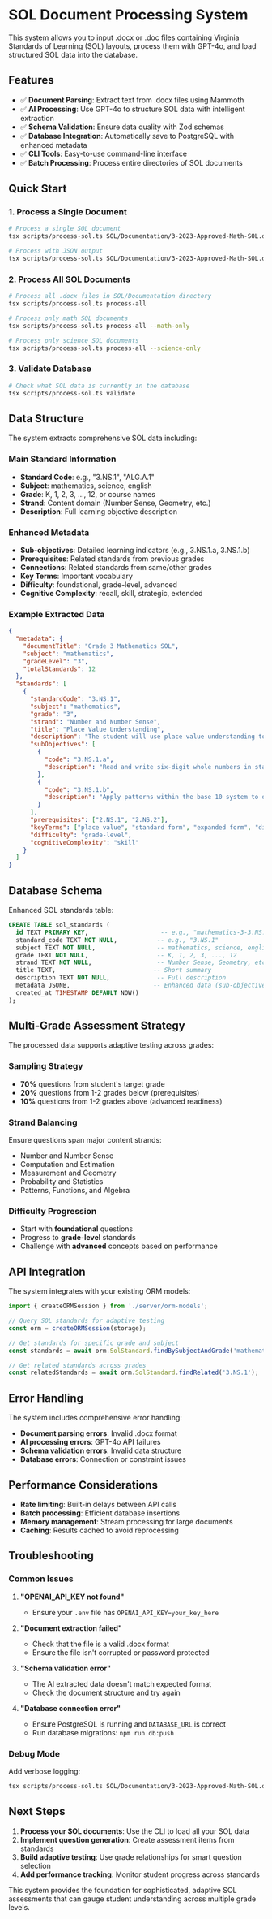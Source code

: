 # SOL Document Processing System

This system allows you to input .docx or .doc files containing Virginia Standards of Learning (SOL) layouts, process them with GPT-4o, and load structured SOL data into the database.

## Features

- ✅ **Document Parsing**: Extract text from .docx files using Mammoth
- ✅ **AI Processing**: Use GPT-4o to structure SOL data with intelligent extraction
- ✅ **Schema Validation**: Ensure data quality with Zod schemas
- ✅ **Database Integration**: Automatically save to PostgreSQL with enhanced metadata
- ✅ **CLI Tools**: Easy-to-use command-line interface
- ✅ **Batch Processing**: Process entire directories of SOL documents

## Quick Start

### 1. Process a Single Document

```bash
# Process a single SOL document
tsx scripts/process-sol.ts SOL/Documentation/3-2023-Approved-Math-SOL.docx

# Process with JSON output
tsx scripts/process-sol.ts SOL/Documentation/3-2023-Approved-Math-SOL.docx -o ./output/
```

### 2. Process All SOL Documents

```bash
# Process all .docx files in SOL/Documentation directory
tsx scripts/process-sol.ts process-all

# Process only math SOL documents
tsx scripts/process-sol.ts process-all --math-only

# Process only science SOL documents
tsx scripts/process-sol.ts process-all --science-only
```

### 3. Validate Database

```bash
# Check what SOL data is currently in the database
tsx scripts/process-sol.ts validate
```

## Data Structure

The system extracts comprehensive SOL data including:

### Main Standard Information
- **Standard Code**: e.g., "3.NS.1", "ALG.A.1"
- **Subject**: mathematics, science, english
- **Grade**: K, 1, 2, 3, ..., 12, or course names
- **Strand**: Content domain (Number Sense, Geometry, etc.)
- **Description**: Full learning objective description

### Enhanced Metadata
- **Sub-objectives**: Detailed learning indicators (e.g., 3.NS.1.a, 3.NS.1.b)
- **Prerequisites**: Related standards from previous grades
- **Connections**: Related standards from same/other grades
- **Key Terms**: Important vocabulary
- **Difficulty**: foundational, grade-level, advanced
- **Cognitive Complexity**: recall, skill, strategic, extended

### Example Extracted Data

```json
{
  "metadata": {
    "documentTitle": "Grade 3 Mathematics SOL",
    "subject": "mathematics",
    "gradeLevel": "3",
    "totalStandards": 12
  },
  "standards": [
    {
      "standardCode": "3.NS.1",
      "subject": "mathematics",
      "grade": "3",
      "strand": "Number and Number Sense",
      "title": "Place Value Understanding",
      "description": "The student will use place value understanding to read, write, and determine the place and value of each digit in a whole number, up to six digits, with and without models.",
      "subObjectives": [
        {
          "code": "3.NS.1.a",
          "description": "Read and write six-digit whole numbers in standard form, expanded form, and word form."
        },
        {
          "code": "3.NS.1.b",
          "description": "Apply patterns within the base 10 system to determine and communicate the place and value of each digit in a six-digit whole number."
        }
      ],
      "prerequisites": ["2.NS.1", "2.NS.2"],
      "keyTerms": ["place value", "standard form", "expanded form", "digit"],
      "difficulty": "grade-level",
      "cognitiveComplexity": "skill"
    }
  ]
}
```

## Database Schema

Enhanced SOL standards table:

```sql
CREATE TABLE sol_standards (
  id TEXT PRIMARY KEY,                    -- e.g., "mathematics-3-3.NS.1"
  standard_code TEXT NOT NULL,           -- e.g., "3.NS.1"
  subject TEXT NOT NULL,                 -- mathematics, science, english
  grade TEXT NOT NULL,                   -- K, 1, 2, 3, ..., 12
  strand TEXT NOT NULL,                  -- Number Sense, Geometry, etc.
  title TEXT,                           -- Short summary
  description TEXT NOT NULL,             -- Full description
  metadata JSONB,                       -- Enhanced data (sub-objectives, etc.)
  created_at TIMESTAMP DEFAULT NOW()
);
```

## Multi-Grade Assessment Strategy

The processed data supports adaptive testing across grades:

### Sampling Strategy
- **70%** questions from student's target grade
- **20%** questions from 1-2 grades below (prerequisites)
- **10%** questions from 1-2 grades above (advanced readiness)

### Strand Balancing
Ensure questions span major content strands:
- Number and Number Sense
- Computation and Estimation
- Measurement and Geometry
- Probability and Statistics
- Patterns, Functions, and Algebra

### Difficulty Progression
- Start with **foundational** questions
- Progress to **grade-level** standards
- Challenge with **advanced** concepts based on performance

## API Integration

The system integrates with your existing ORM models:

```typescript
import { createORMSession } from './server/orm-models';

// Query SOL standards for adaptive testing
const orm = createORMSession(storage);

// Get standards for specific grade and subject
const standards = await orm.SolStandard.findBySubjectAndGrade('mathematics', '3');

// Get related standards across grades
const relatedStandards = await orm.SolStandard.findRelated('3.NS.1');
```

## Error Handling

The system includes comprehensive error handling:

- **Document parsing errors**: Invalid .docx format
- **AI processing errors**: GPT-4o API failures
- **Schema validation errors**: Invalid data structure
- **Database errors**: Connection or constraint issues

## Performance Considerations

- **Rate limiting**: Built-in delays between API calls
- **Batch processing**: Efficient database insertions
- **Memory management**: Stream processing for large documents
- **Caching**: Results cached to avoid reprocessing

## Troubleshooting

### Common Issues

1. **"OPENAI_API_KEY not found"**
   - Ensure your `.env` file has `OPENAI_API_KEY=your_key_here`

2. **"Document extraction failed"**
   - Check that the file is a valid .docx format
   - Ensure the file isn't corrupted or password protected

3. **"Schema validation error"**
   - The AI extracted data doesn't match expected format
   - Check the document structure and try again

4. **"Database connection error"**
   - Ensure PostgreSQL is running and `DATABASE_URL` is correct
   - Run database migrations: `npm run db:push`

### Debug Mode

Add verbose logging:

```bash
tsx scripts/process-sol.ts SOL/Documentation/3-2023-Approved-Math-SOL.docx --verbose
```

## Next Steps

1. **Process your SOL documents**: Use the CLI to load all your SOL data
2. **Implement question generation**: Create assessment items from standards
3. **Build adaptive testing**: Use grade relationships for smart question selection
4. **Add performance tracking**: Monitor student progress across standards

This system provides the foundation for sophisticated, adaptive SOL assessments that can gauge student understanding across multiple grade levels.